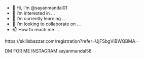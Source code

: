 - 👋 Hi, I’m @sayanmandal01
- 👀 I’m interested in ...
- 🌱 I’m currently learning ...
- 💞️ I’m looking to collaborate on ...
- 📫 How to reach me ...

<!sayanmandal01/sayanmandal01 is a ✨ special ✨ repository because its `README.md` (this file) appears on your GitHub profile.
You can click the Preview link to take a look at your changes.
--->https://skillsbazzar.com/registration?refer=UjFSbgViBWQBMA--
DM FOR ME INSTAGRAM sayanmandal58
